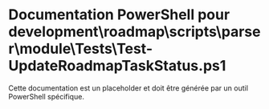 # Documentation PowerShell pour development\roadmap\scripts\parser\module\Tests\Test-UpdateRoadmapTaskStatus.ps1

Cette documentation est un placeholder et doit être générée par un outil PowerShell spécifique.

